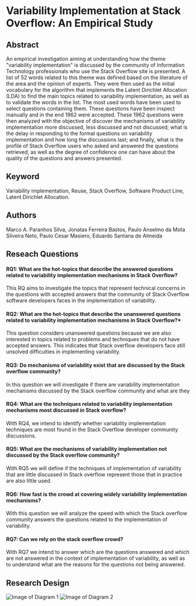 # Variability Implementation at Stack Overflow: An Empirical Study

## Abstract

An empirical investigation aiming at understanding how the theme "variability implementation" is discussed by the community of Information Technology professionals who use the Stack Overflow site is presented. A list of 52 words related to this theme was defined based on the literature of the area and the opinion of experts. They were then used as the initial vocabulary for the algorithm that implements the Latent Dirichlet Allocation (LDA) to find the main topics related to variability implementation, as well as to validate the words in the list.   The most used words have been used to select questions containing them. These questions have been inspect manually and in the end 1962 were accepted. These 1962 questions were then analyzed with the objective of discover the mechanisms of variability implementation more discussed, less discussed and not discussed; what is the delay in responding to the formal questions on variability implementation and how long the discussions last; and finally, what is the profile of Stack Overflow users who asked and answered the questions retrieved, as well as the degree of confidence one can have about the quality of the questions and answers presented. 

## Keyword
Variability implementation, Reuse, Stack Overflow, Software Product Line, Latent Dirichlet Allocation.


## Authors
Marco A. Paranhos Silva, Jonatas Ferreira Bastos, Paulo Anselmo da Mota Silveira Neto, Paulo Cesar Masiero, Eduardo Santana de Almeida

## Reseach Questions

#### RQ1: What are the hot-topics that describe the answered questions related to variability implementation mechanisms in Stack Overflow?

This RQ aims to investigate the topics that represent technical concerns in the questions with accepted answers that the community of Stack Overflow software developers faces in the implementation of variability.

#### RQ2: What are the hot-topics that describe the unanswered questions related to variability implementation mechanisms in Stack Overflow?*

This question considers unanswered questions because we are also interested in topics related to problems and techniques that do not have accepted answers. This indicates that Stack overflow developers face still unsolved difficulties in implementing variability.

#### RQ3: Do mechanisms of variability exist that are  discussed by the Stack overflow community?

In this question we will investigate if there are variability implementation mechanisms discussed by the Stack overflow community and what are they

#### RQ4: What are the techniques related to variability implementation mechanisms most discussed in Stack overflow?

With RQ4, we intend to identify whether variability implementation techniques are most found in the Stack Overflow developer community discussions.

#### RQ5: What are the mechanisms of variability implementation not discussed by the Stack overflow community?

With RQ5 we will define if the techniques of implementation of variability that are little discussed in Stack overflow represent those that in practice are also little used.

#### RQ6: How fast is the crowd at covering widely variability implementation mechanisms?

With this question we will analyze the speed with which the Stack overflow community answers the questions related to the implementation of variability.

#### RQ7: Can we rely on the stack overflow crowd?

With RQ7 we intend to answer which are the questions answered and which are not answered in the context of implementation of variability, as well as to understand what are the reasons for the questions not being answered.


## Research Design

![Image of Diagram 1](https://github.com/omegaretro/StOv/blob/2c5544334fc65eb0fa2fbd74b182c0f88e460820/Diagrama1.png)
![Image of Diagram 2](https://github.com/omegaretro/StOv/blob/2c5544334fc65eb0fa2fbd74b182c0f88e460820/Diagrama2.png)

